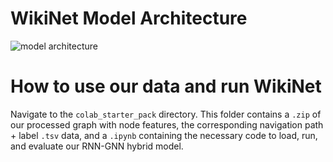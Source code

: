 # WikiNet Model Architecture
![model architecture](model_architecture.gif)

# How to use our data and run WikiNet
Navigate to the `colab_starter_pack` directory. This folder contains a `.zip` of our processed graph with node features, the corresponding navigation path + label `.tsv` data, and a `.ipynb` containing the necessary code to load, run, and evaluate our RNN-GNN hybrid model.
